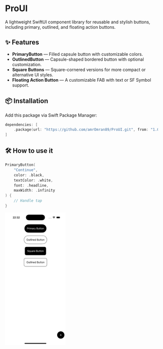# ProUI

A lightweight SwiftUI component library for reusable and stylish buttons, including primary, outlined, and floating action buttons.

## ✨ Features

- **PrimaryButton** — Filled capsule button with customizable colors.
- **OutlinedButton** — Capsule-shaped bordered button with optional customization.
- **Square Buttons** — Square-cornered versions for more compact or alternative UI styles.
- **Floating Action Button** — A customizable FAB with text or SF Symbol support.

## 📦 Installation

Add this package via Swift Package Manager:

```swift
dependencies: [
    .package(url: "https://github.com/amrOmran89/ProUI.git", from: "1.0.0")
]
```

## 🛠️ How to use it

```swift
PrimaryButton(
    "Continue",
    color: .black,
    textColor: .white,
    font: .headline,
    maxWidth: .infinity
) {
    // Handle tap
}
```
<img src="./Simulator Screenshot - iPhone 16 Pro - 2025-05-31 at 22.32.15.png" alt="Screenshot" width="200" />

